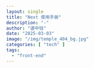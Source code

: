 ```yaml
---
layout: single
title: "Next 使用手册"
description: "-"
author: "谌中钱"
date: "2025-03-03"
image: "/img/temple_404_bg.jpg"
categories: [ "tech" ]
tags:
  - "front-end"
---
```


<br />
<br />

<!-- @import "[TOC]" {cmd="toc" depthFrom=1 depthTo=6} -->

<!-- code_chunk_output -->



<!-- /code_chunk_output -->
